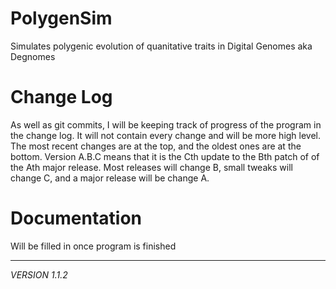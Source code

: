 # PolygenSim
Simulates polygenic evolution of quanitative traits in
Digital Genomes aka Degnomes

# Change Log
As well as git commits, I will be keeping track of progress
of the program in the change log.  It will not contain every
change and will be more high level.  The most recent changes
are at the top, and the oldest ones are at the bottom.
Version A.B.C means that it is the Cth update to the Bth
patch of of the Ath major release.  Most releases will change
B, small tweaks will change C, and a major release will be
change A.

# Documentation
Will be filled in once program is finished

_______________
*VERSION 1.1.2*
